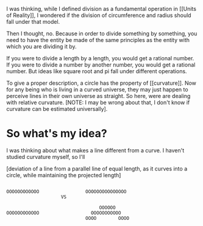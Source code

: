 I was thinking, while I defined division as a fundamental operation in [[Units of Reality]], I wondered if the division of circumference and radius should fall under that model.

Then I thought, no. Because in order to divide something by something, you need to have the entity be made of the same principles as the entity with which you are dividing it by.

If you were to divide a length by a length, you would get a rational number. If you were to divide a number by another number, you would get a rational number. But ideas like square root and pi fall under different operations.

To give a proper description, a circle has the property of [[curvature]]. Now for any being who is living in a curved universe, they may just happen to perceive lines in their own universe as straight. So here, were are dealing with relative curvature. [NOTE: I may be wrong about that, I don't know if curvature can be estimated universally].

# So what's my idea?

I was thinking about what makes a line different from a curve. I haven't studied curvature myself, so I'll 

[deviation of a line from a parallel line of equal length, as it curves into a circle, while maintaining the projected length]
```

OOOOOOOOOOOO                 OOOOOOOOOOOOOOO
                    VS           
                                     
                                  OOOOOO
OOOOOOOOOOOO                   OOOOOOOOOOO    
                             OOOO        OOOO
            
